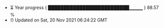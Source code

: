 - ⏳ Year progress { ██████████████████████████▁▁▁▁ } 88.57 %
- ⏰ Updated on Sat, 20 Nov 2021 06:24:22 GMT


